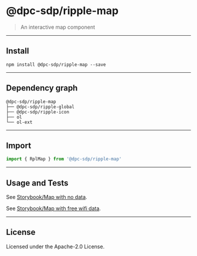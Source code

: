 # @dpc-sdp/ripple-map

> An interactive map component

--------------------------------------------------------------------------------

## Install

```shell
npm install @dpc-sdp/ripple-map --save
```

--------------------------------------------------------------------------------

## Dependency graph

```shell
@dpc-sdp/ripple-map
├── @dpc-sdp/ripple-global
├── @dpc-sdp/ripple-icon
├── ol
└── ol-ext
```

--------------------------------------------------------------------------------

## Import

```js
import { RplMap } from '@dpc-sdp/ripple-map'
```

--------------------------------------------------------------------------------

## Usage and Tests

See [Storybook/Map with no data](https://ripple.sdp.vic.gov.au/?selectedKind=Molecules/Map&selectedStory=Map%20with%20no%20data).

See [Storybook/Map with free wifi data](https://ripple.sdp.vic.gov.au/?selectedKind=Molecules/Map&selectedStory=Map%20with%20free%20wifi%20data).

--------------------------------------------------------------------------------

## License

Licensed under the Apache-2.0 License.
